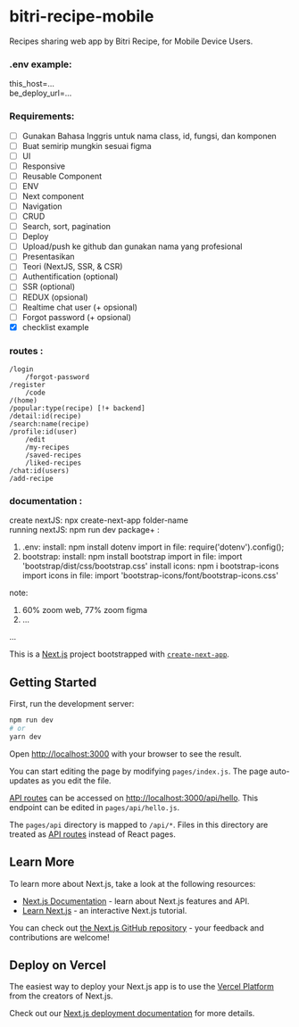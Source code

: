# bitri-recipe-mobile
Recipes sharing web app by Bitri Recipe, for Mobile Device Users.

### .env example:  
this_host=...  
be_deploy_url=...  
      
### Requirements:  
- [ ] Gunakan Bahasa Inggris untuk nama class, id, fungsi, dan komponen
- [ ] Buat semirip mungkin sesuai figma
- [ ] UI
- [ ] Responsive
- [ ] Reusable Component
- [ ] ENV
- [ ] Next component
- [ ] Navigation
- [ ] CRUD
- [ ] Search, sort, pagination
- [ ] Deploy
- [ ] Upload/push ke github dan gunakan nama yang profesional
- [ ] Presentasikan
- [ ] Teori (NextJS, SSR, & CSR)
- [ ] Authentification (optional)
- [ ] SSR (optional)
- [ ] REDUX (opsional)
- [ ] Realtime chat user (+ opsional)
- [ ] Forgot password (+ opsional)
- [x] checklist example

### routes :
	/login
		/forgot-password
	/register
		/code
	/(home)
	/popular:type(recipe) [!+ backend]
	/detail:id(recipe)
	/search:name(recipe)
	/profile:id(user)
		/edit
		/my-recipes
		/saved-recipes
		/liked-recipes
	/chat:id(users)
	/add-recipe

### documentation :
create nextJS: npx create-next-app folder-name  
running nextJS: npm run dev
package+ :
1. .env: 
    install: npm install dotenv
    import in file: require('dotenv').config();
2. bootstrap:
    install: npm install bootstrap
    import in file: import 'bootstrap/dist/css/bootstrap.css'
    install icons: npm i bootstrap-icons
    import icons in file: import 'bootstrap-icons/font/bootstrap-icons.css'

note:
1. 60% zoom web, 77% zoom figma
2. ...

...

This is a [Next.js](https://nextjs.org/) project bootstrapped with [`create-next-app`](https://github.com/vercel/next.js/tree/canary/packages/create-next-app).

## Getting Started

First, run the development server:

```bash
npm run dev
# or
yarn dev
```

Open [http://localhost:3000](http://localhost:3000) with your browser to see the result.

You can start editing the page by modifying `pages/index.js`. The page auto-updates as you edit the file.

[API routes](https://nextjs.org/docs/api-routes/introduction) can be accessed on [http://localhost:3000/api/hello](http://localhost:3000/api/hello). This endpoint can be edited in `pages/api/hello.js`.

The `pages/api` directory is mapped to `/api/*`. Files in this directory are treated as [API routes](https://nextjs.org/docs/api-routes/introduction) instead of React pages.

## Learn More

To learn more about Next.js, take a look at the following resources:

- [Next.js Documentation](https://nextjs.org/docs) - learn about Next.js features and API.
- [Learn Next.js](https://nextjs.org/learn) - an interactive Next.js tutorial.

You can check out [the Next.js GitHub repository](https://github.com/vercel/next.js/) - your feedback and contributions are welcome!

## Deploy on Vercel

The easiest way to deploy your Next.js app is to use the [Vercel Platform](https://vercel.com/new?utm_medium=default-template&filter=next.js&utm_source=create-next-app&utm_campaign=create-next-app-readme) from the creators of Next.js.

Check out our [Next.js deployment documentation](https://nextjs.org/docs/deployment) for more details.

